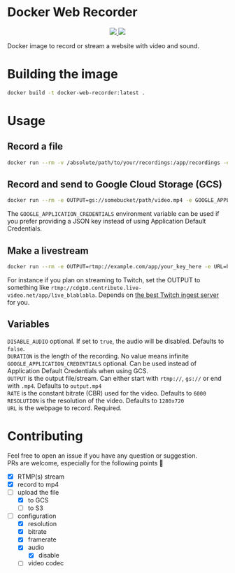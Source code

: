 # Docker Web Recorder

<p align="center">
  <a href="https://hub.docker.com/r/digiz3d/web-recorder  " alt="Latest docker image version">
    <img src="https://img.shields.io/docker/v/digiz3d/web-recorder/latest" />
  </a>
  <a href="https://hub.docker.com/r/digiz3d/web-recorder" alt="Docker pulls">
    <img src="https://img.shields.io/docker/pulls/digiz3d/web-recorder" />
  </a>
</p>

Docker image to record or stream a website with video and sound.

# Building the image

```bash
docker build -t docker-web-recorder:latest .
```

# Usage

## Record a file

```bash
docker run --rm -v /absolute/path/to/your/recordings:/app/recordings -e OUTPUT=video.mp4 -e URL=https://example.com/video/123456 -e DURATION=25 -it docker-web-recorder:latest
```

## Record and send to Google Cloud Storage (GCS)

```bash
docker run --rm -e OUTPUT=gs://somebucket/path/video.mp4 -e GOOGLE_APPLICATION_CREDENTIALS=your-json-key -e URL=https://example.com/video/123456 -e DURATION=25 -it docker-web-recorder:latest
```

The `GOOGLE_APPLICATION_CREDENTIALS` environment variable can be used if you prefer providing a JSON key instead of using Application Default Credentials.

## Make a livestream

```bash
docker run --rm -e OUTPUT=rtmp://example.com/app/your_key_here -e URL=https://example.com/video/123456 -e RATE=1000 -e DURATION=120 -it docker-web-recorder:latest
```

For instance if you plan on streaming to Twitch, set the OUTPUT to something like `rtmp://cdg10.contribute.live-video.net/app/live_blablabla`. Depends on [the best Twitch ingest server](https://help.twitch.tv/s/twitch-ingest-recommendation?language=en_US) for you.

## Variables

`DISABLE_AUDIO` optional. If set to `true`, the audio will be disabled. Defaults to `false`.  
`DURATION` is the length of the recording. No value means infinite  
`GOOGLE_APPLICATION_CREDENTIALS` optional. Can be used instead of Application Default Credentials when using GCS.  
`OUTPUT` is the output file/stream. Can either start with `rtmp://`, `gs://` or end with `.mp4`. Defaults to `output.mp4`  
`RATE` is the constant bitrate (CBR) used for the video. Defaults to `6000`  
`RESOLUTION` is the resolution of the video. Defaults to `1280x720`  
`URL` is the webpage to record. Required.

# Contributing

Feel free to open an issue if you have any question or suggestion.  
PRs are welcome, especially for the following points :clap:

- [x] RTMP(s) stream
- [x] record to mp4
- [ ] upload the file
  - [x] to GCS
  - [ ] to S3
- [ ] configuration
  - [x] resolution
  - [x] bitrate
  - [x] framerate
  - [x] audio
    - [x] disable
  - [ ] video codec
